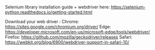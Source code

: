 


Selenium library installation guide + webdriver  here:
https://selenium-python.readthedocs.io/getting-started.html

Download your web driver :
Chrome:	https://sites.google.com/chromium.org/driver/
Edge:	https://developer.microsoft.com/en-us/microsoft-edge/tools/webdriver/
Firefox:	https://github.com/mozilla/geckodriver/releases
Safari:	https://webkit.org/blog/6900/webdriver-support-in-safari-10/